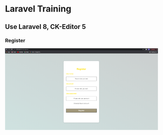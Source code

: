 # Laravel Training 
## Use Laravel 8, CK-Editor 5

<!-- The following are Output of This project -->
### Register
![](public/projectoutput/register.png)